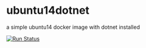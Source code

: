 # ubuntu14dotnet
a simple ubuntu14 docker image with dotnet installed

 [![Run Status](https://api.shippable.com/projects/5821e24aaace140e0080bda9/badge?branch=master)](https://app.shippable.com/projects/5821e24aaace140e0080bda9) 
